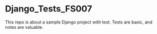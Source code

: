 # Django_Tests_FS007

This repo is about a sample Django project with test. Tests are basic, and notes are valuable.
